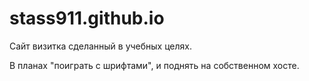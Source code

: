 # stass911.github.io
Сайт визитка сделанный в учебных целях.

В планах "поиграть с шрифтами", и поднять на собственном хосте.
